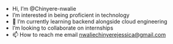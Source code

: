 -  Hi, I’m @Chinyere-nwalie
-  I’m interested in being proficient in technology
- 🌱 I’m currently learning backend alongside cloud engineering
-  I’m looking to collaborate on internships
- 📫 How to reach me email nwaliechinyerejessica@gmail.com

<!---
Chinyere-nwalie is a ✨ special ✨ repository because its `README.md` (this file) appears on your GitHub profile.
You can click the Preview link to take a look at your changes.
--->
